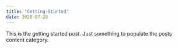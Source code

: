 ```yaml
---
title: "Getting-Started"
date: 2020-07-28
---
```


This is the getting started post. Just something to populate the posts content category.
